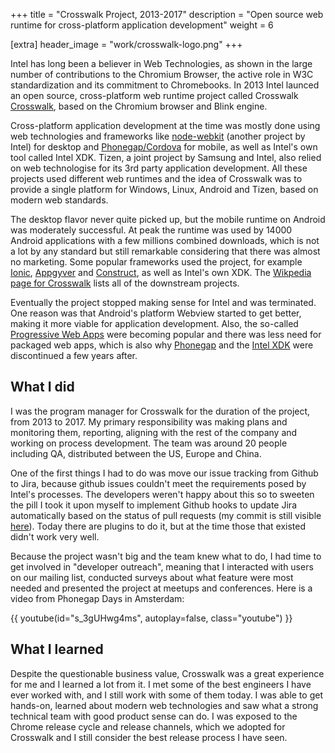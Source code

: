 +++
title = "Crosswalk Project, 2013-2017"
description = "Open source web runtime for cross-platform application development"
weight = 6

[extra]
header_image = "work/crosswalk-logo.png"
+++

Intel has long been a believer in Web Technologies, as shown in the large number of contributions to the Chromium Browser, the active role in W3C standardization and its commitment to Chromebooks. In 2013 Intel launced an open source, cross-platform web runtime project called Crosswalk [Crosswalk](https://github.com/crosswalk-project/crosswalk), based on the Chromium browser and Blink engine. 

Cross-platform application development at the time was mostly done using web technologies and frameworks like [node-webkit](https://nwjs.io/) (another project by Intel) for desktop and [Phonegap/Cordova](https://cordova.apache.org/) for mobile, as well as Intel's own tool called Intel XDK. Tizen, a joint project by Samsung and Intel, also relied on web technologise for its 3rd party application development. All these projects used different web runtimes and the idea of Crosswalk was to provide a single platform for Windows, Linux, Android and Tizen, based on modern web standards. 

The desktop flavor never quite picked up, but the mobile runtime on Android was moderately successful. At peak the runtime was used by 14000 Android applications with a few millions combined downloads, which is not a lot by any standard but still remarkable considering that there was almost no marketing. Some popular frameworks used the project, for example [Ionic](https://ionicframework.com/), [Appgyver](https://www.appgyver.com/) and [Construct](https://www.construct.net/en), as well as Intel's own XDK. The [Wikpedia page for Crosswalk](https://en.wikipedia.org/wiki/Crosswalk_Project) lists all of the downstream projects.


Eventually the project stopped making sense for Intel and was terminated. One reason was that Android's platform Webview started to get better, making it more viable for application development. Also, the so-called [Progressive Web Apps](https://en.wikipedia.org/wiki/Progressive_web_app) were becoming popular and there was less need for packaged web apps, which is also why [Phonegap](https://cordova.apache.org/announcements/2020/08/14/goodbye-phonegap.html) and the [Intel XDK](https://community.intel.com/t5/Software-Archive/RETIRED-Intel-XDK/td-p/1075483) were discontinued a few years after.

## What I did

I was the program manager for Crosswalk for the duration of the project, from 2013 to 2017. My primary responsibility was making plans and monitoring them, reporting, aligning with the rest of the company and working on process development. The team was around 20 people including QA, distributed between the US, Europe and China.

One of the first things I had to do was move our issue tracking from Github to Jira, because github issues couldn't meet the requirements posed by Intel's processes. The developers weren't happy about this so to sweeten the pill I took it upon myself to implement Github hooks to update Jira automatically based on the status of pull requests (my commit is still visible [here](https://github.com/crosswalk-project/crosswalk-github-webhooks/commit/7700ef5540746445163c2f765d1c96e387639d8e)). Today there are plugins to do it, but at the time those that existed didn't work very well.  

Because the project wasn't big and the team knew what to do, I had time to get involved in "developer outreach", meaning that I interacted with users on our mailing list, conducted surveys about what feature were most needed and presented the project at meetups and conferences. Here is a video from Phonegap Days in Amsterdam:

{{ youtube(id="s_3gUHwg4ms", autoplay=false, class="youtube") }}

## What I learned

Despite the questionable business value, Crosswalk was a great experience for me and I learned a lot from it. I met some of the best engineers I have ever worked with, and I still work with some of them today. I was able to get hands-on, learned about modern web technologies and saw what a strong technical team with good product sense can do. I was exposed to the Chrome release cycle and release channels, which we adopted for Crosswalk and I still consider the best release process I have seen.
